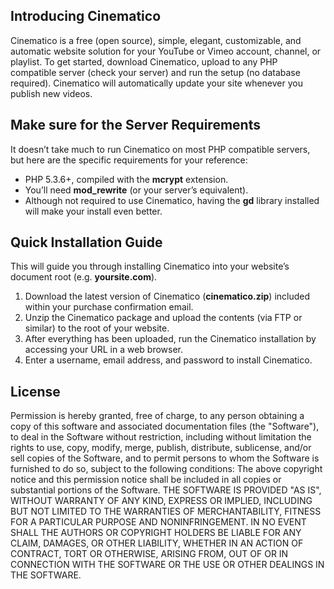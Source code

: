 ## Introducing Cinematico
Cinematico is a free (open source), simple, elegant, customizable, and automatic website solution for your YouTube or Vimeo account, channel, or playlist. To get started, download Cinematico, upload to any PHP compatible server (check your server) and run the setup (no database required). Cinematico will automatically update your site whenever you publish new videos.

## Make sure for the Server Requirements
It doesn’t take much to run Cinematico on most PHP compatible servers, but here are the specific requirements for your reference:

* PHP 5.3.6+, compiled with the **mcrypt** extension.
* You’ll need **mod_rewrite** (or your server’s equivalent).
* Although not required to use Cinematico, having the **gd** library installed will make your install even better.

## Quick Installation Guide 
This will guide you through installing Cinematico into your website’s document root (e.g. **yoursite.com**).

1. Download the latest version of Cinematico (**cinematico.zip**) included within your purchase confirmation email.
2. Unzip the Cinematico package and upload the contents (via FTP or similar) to the root of your website.
3. After everything has been uploaded, run the Cinematico installation by accessing your URL in a web browser.
4. Enter a username, email address, and password to install Cinematico.

## License
Permission is hereby granted, free of charge, to any person obtaining a copy of this software and associated documentation files (the "Software"), to deal in the Software without restriction, including without limitation the rights to use, copy, modify, merge, publish, distribute, sublicense, and/or sell copies of the Software, and to permit persons to whom the Software is furnished to do so, subject to the following conditions:
The above copyright notice and this permission notice shall be included in all copies or substantial portions of the Software.
THE SOFTWARE IS PROVIDED "AS IS", WITHOUT WARRANTY OF ANY KIND, EXPRESS OR IMPLIED, INCLUDING BUT NOT LIMITED TO THE WARRANTIES OF MERCHANTABILITY, FITNESS FOR A PARTICULAR PURPOSE AND NONINFRINGEMENT. IN NO EVENT SHALL THE AUTHORS OR COPYRIGHT HOLDERS BE LIABLE FOR ANY CLAIM, DAMAGES, OR OTHER LIABILITY, WHETHER IN AN ACTION OF CONTRACT, TORT OR OTHERWISE, ARISING FROM, OUT OF OR IN CONNECTION WITH THE SOFTWARE OR THE USE OR OTHER DEALINGS IN THE SOFTWARE.
